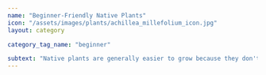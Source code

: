 ```yaml
---
name: "Beginner-Friendly Native Plants"
icon: "/assets/images/plants/achillea_millefolium_icon.jpg" 
layout: category

category_tag_name: "beginner"

subtext: "Native plants are generally easier to grow because they don't need soil amendments or extra irrigation once they are established. However, these are a list of plants that might be extra forgiving and rewarding for the beginner gardener"
---
```



